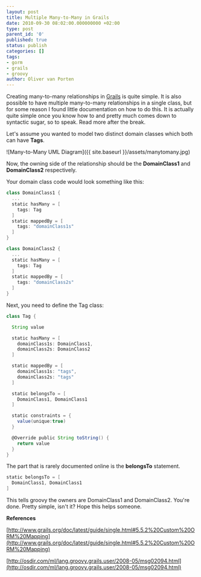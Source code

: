 ```yaml
---
layout: post
title: Multiple Many-to-Many in Grails
date: 2010-09-30 08:02:00.000000000 +02:00
type: post
parent_id: '0'
published: true
status: publish
categories: []
tags:
- gorm
- grails
- groovy
author: Oliver van Porten
---
```

Creating many-to-many relationships in [Grails](http://www.grails.org) is quite simple. It is also possible to have multiple many-to-many relationships in a single class, but for some reason I found little documentation on how to do this. It is actually quite simple once you know how to and pretty much comes down to syntactic sugar, so to speak. Read more after the break.

Let's assume you wanted to model two distinct domain classes which both can have **Tags**.

![Many-to-Many UML Diagram]({{ site.baseurl }}/assets/manytomany.jpg)

Now, the owning side of the relationship should be the **DomainClass1** and **DomainClass2** respectively.

Your domain class code would look something like this:

``` groovy
class DomainClass1 {
  ...
  static hasMany = [
    tags: Tag
  ]
  static mappedBy = [
    tags: "domainClass1s"
  ]
}

class DomainClass2 {
  ...
  static hasMany = [
    tags: Tag
  ]
  static mappedBy = [
    tags: "domainClass2s"
  ]
}
```

Next, you need to define the Tag class:

``` groovy
class Tag {

  String value

  static hasMany = [
    domainClass1s: DomainClass1,
    domainClass2s: DomainClass2
  ]

  static mappedBy = [
    domainClass1s: "tags",
    domainClass2s: "tags"
  ]

  static belongsTo = [
    DomainClass1, DomainClass1
  ]

  static constraints = {
    value(unique:true)
  }

  @Override public String toString() {
    return value
  }
}
```

The part that is rarely documented online is the **belongsTo** statement.

``` groovy
static belongsTo = [
  DomainClass1, DomainClass1
]
```

This tells groovy the owners are DomainClass1 and DomainClass2. You're done. Pretty simple, isn't it? Hope this helps someone.

**References**

[http://www.grails.org/doc/latest/guide/single.html#5.5.2%20Custom%20ORM%20Mapping](http://www.grails.org/doc/latest/guide/single.html#5.5.2%20Custom%20ORM%20Mapping)

[http://osdir.com/ml/lang.groovy.grails.user/2008-05/msg02094.html](http://osdir.com/ml/lang.groovy.grails.user/2008-05/msg02094.html)